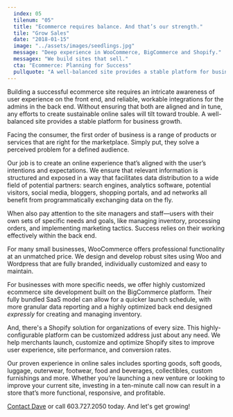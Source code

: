 ```yaml
---
  index: 05
  tilenum: "05"
  title: "Ecommerce requires balance. And that’s our strength."
  tile: "Grow Sales"
  date: "2018-01-15"
  image: "../assets/images/seedlings.jpg"
  message: "Deep experience in WooCommerce, BigCommerce and Shopify."
  messagex: "We build sites that sell."
  cta: "Ecommerce: Planning for Success"
  pullquote: "A well-balanced site provides a stable platform for business growth."
---
```


<div>
Building a successful ecommerce site requires an intricate awareness of user experience on the front end, and reliable, workable integrations for the admins in the back end. Without ensuring that both are aligned and in tune, any efforts to create sustainable online sales will tilt toward trouble. A well-balanced site provides a stable platform for business growth.

Facing the consumer, the first order of business is a range of products or services that are right for the marketplace. Simply put, they solve a perceived problem for a defined audience.

Our job is to create an online experience that’s aligned with the user’s intentions and expectations. We ensure that relevant information is structured and exposed in a way that facilitates data distribution to a wide field of potential partners: search engines, analytics software, potential visitors, social media, bloggers, shopping portals, and ad networks all benefit from programmatically exchanging data on the fly.

When also pay attention to the site managers and staff—users with their own sets of specific needs and goals, like managing inventory, processing orders, and implementing marketing tactics. Success relies on their working effectively within the back end.

For many small businesses, WooCommerce offers professional functionality at an unmatched price. We design and develop robust sites using Woo and Wordpress that are fully branded, individually customized and easy to maintain.

For businesses with more specific needs, we offer highly customized ecommerce site development built on the BigCommerce platform. Their fully bundled SaaS model can allow for a quicker launch schedule, with more granular data reporting and a highly optimized back end designed _expressly_ for creating and managing inventory.

And, there's a Shopify solution for organizations of every size. This highly-configurable platform can be customized address just about any need. We help merchants launch, customize and optimize Shopify sites to improve user experience, site performance, and conversion rates.

Our proven experience in online sales includes sporting goods, soft goods, luggage, outerwear, footwear, food and beverages, collectibles, custom furnishings and more. Whether you’re launching a new venture or looking to improve your current site, investing in a ten-minute call now can result in a store that’s more functional, responsive, and profitable.

[Contact Dave](https://davelindberg.com/#contact) or call 603.727.2050 today. And let's get growing!

</div>

